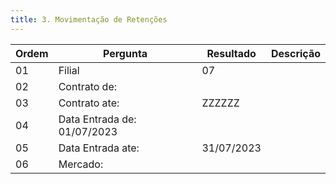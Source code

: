 ```yaml
---
title: 3. Movimentação de Retenções
---
```


Ordem | Pergunta | Resultado | Descrição
----- | -------- | --------- | ---------
01    |Filial              |07 |
02    |Contrato de:         | |
03    |Contrato ate:         |ZZZZZZ |
04    |Data Entrada de: 01/07/2023| |
05    |Data Entrada ate: |31/07/2023 |
06    |Mercado: | |
